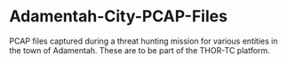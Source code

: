 # Adamentah-City-PCAP-Files
PCAP files captured during a threat hunting mission for various entities in the town of Adamentah.  These are to be part of the THOR-TC platform.
